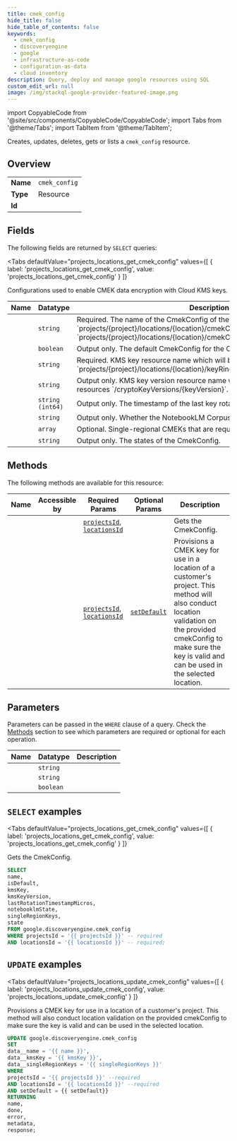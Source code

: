 ```yaml
--- 
title: cmek_config
hide_title: false
hide_table_of_contents: false
keywords:
  - cmek_config
  - discoveryengine
  - google
  - infrastructure-as-code
  - configuration-as-data
  - cloud inventory
description: Query, deploy and manage google resources using SQL
custom_edit_url: null
image: /img/stackql-google-provider-featured-image.png
---
```


import CopyableCode from '@site/src/components/CopyableCode/CopyableCode';
import Tabs from '@theme/Tabs';
import TabItem from '@theme/TabItem';

Creates, updates, deletes, gets or lists a <code>cmek_config</code> resource.

## Overview
<table><tbody>
<tr><td><b>Name</b></td><td><code>cmek_config</code></td></tr>
<tr><td><b>Type</b></td><td>Resource</td></tr>
<tr><td><b>Id</b></td><td><CopyableCode code="google.discoveryengine.cmek_config" /></td></tr>
</tbody></table>

## Fields

The following fields are returned by `SELECT` queries:

<Tabs
    defaultValue="projects_locations_get_cmek_config"
    values={[
        { label: 'projects_locations_get_cmek_config', value: 'projects_locations_get_cmek_config' }
    ]}
>
<TabItem value="projects_locations_get_cmek_config">

Configurations used to enable CMEK data encryption with Cloud KMS keys.

<table>
<thead>
    <tr>
    <th>Name</th>
    <th>Datatype</th>
    <th>Description</th>
    </tr>
</thead>
<tbody>
<tr>
    <td><CopyableCode code="name" /></td>
    <td><code>string</code></td>
    <td>Required. The name of the CmekConfig of the form `projects/&#123;project&#125;/locations/&#123;location&#125;/cmekConfig` or `projects/&#123;project&#125;/locations/&#123;location&#125;/cmekConfigs/&#123;cmek_config&#125;`.</td>
</tr>
<tr>
    <td><CopyableCode code="isDefault" /></td>
    <td><code>boolean</code></td>
    <td>Output only. The default CmekConfig for the Customer.</td>
</tr>
<tr>
    <td><CopyableCode code="kmsKey" /></td>
    <td><code>string</code></td>
    <td>Required. KMS key resource name which will be used to encrypt resources `projects/&#123;project&#125;/locations/&#123;location&#125;/keyRings/&#123;keyRing&#125;/cryptoKeys/&#123;keyId&#125;`.</td>
</tr>
<tr>
    <td><CopyableCode code="kmsKeyVersion" /></td>
    <td><code>string</code></td>
    <td>Output only. KMS key version resource name which will be used to encrypt resources `/cryptoKeyVersions/&#123;keyVersion&#125;`.</td>
</tr>
<tr>
    <td><CopyableCode code="lastRotationTimestampMicros" /></td>
    <td><code>string (int64)</code></td>
    <td>Output only. The timestamp of the last key rotation.</td>
</tr>
<tr>
    <td><CopyableCode code="notebooklmState" /></td>
    <td><code>string</code></td>
    <td>Output only. Whether the NotebookLM Corpus is ready to be used.</td>
</tr>
<tr>
    <td><CopyableCode code="singleRegionKeys" /></td>
    <td><code>array</code></td>
    <td>Optional. Single-regional CMEKs that are required for some VAIS features.</td>
</tr>
<tr>
    <td><CopyableCode code="state" /></td>
    <td><code>string</code></td>
    <td>Output only. The states of the CmekConfig.</td>
</tr>
</tbody>
</table>
</TabItem>
</Tabs>

## Methods

The following methods are available for this resource:

<table>
<thead>
    <tr>
    <th>Name</th>
    <th>Accessible by</th>
    <th>Required Params</th>
    <th>Optional Params</th>
    <th>Description</th>
    </tr>
</thead>
<tbody>
<tr>
    <td><a href="#projects_locations_get_cmek_config"><CopyableCode code="projects_locations_get_cmek_config" /></a></td>
    <td><CopyableCode code="select" /></td>
    <td><a href="#parameter-projectsId"><code>projectsId</code></a>, <a href="#parameter-locationsId"><code>locationsId</code></a></td>
    <td></td>
    <td>Gets the CmekConfig.</td>
</tr>
<tr>
    <td><a href="#projects_locations_update_cmek_config"><CopyableCode code="projects_locations_update_cmek_config" /></a></td>
    <td><CopyableCode code="update" /></td>
    <td><a href="#parameter-projectsId"><code>projectsId</code></a>, <a href="#parameter-locationsId"><code>locationsId</code></a></td>
    <td><a href="#parameter-setDefault"><code>setDefault</code></a></td>
    <td>Provisions a CMEK key for use in a location of a customer's project. This method will also conduct location validation on the provided cmekConfig to make sure the key is valid and can be used in the selected location.</td>
</tr>
</tbody>
</table>

## Parameters

Parameters can be passed in the `WHERE` clause of a query. Check the [Methods](#methods) section to see which parameters are required or optional for each operation.

<table>
<thead>
    <tr>
    <th>Name</th>
    <th>Datatype</th>
    <th>Description</th>
    </tr>
</thead>
<tbody>
<tr id="parameter-locationsId">
    <td><CopyableCode code="locationsId" /></td>
    <td><code>string</code></td>
    <td></td>
</tr>
<tr id="parameter-projectsId">
    <td><CopyableCode code="projectsId" /></td>
    <td><code>string</code></td>
    <td></td>
</tr>
<tr id="parameter-setDefault">
    <td><CopyableCode code="setDefault" /></td>
    <td><code>boolean</code></td>
    <td></td>
</tr>
</tbody>
</table>

## `SELECT` examples

<Tabs
    defaultValue="projects_locations_get_cmek_config"
    values={[
        { label: 'projects_locations_get_cmek_config', value: 'projects_locations_get_cmek_config' }
    ]}
>
<TabItem value="projects_locations_get_cmek_config">

Gets the CmekConfig.

```sql
SELECT
name,
isDefault,
kmsKey,
kmsKeyVersion,
lastRotationTimestampMicros,
notebooklmState,
singleRegionKeys,
state
FROM google.discoveryengine.cmek_config
WHERE projectsId = '{{ projectsId }}' -- required
AND locationsId = '{{ locationsId }}' -- required;
```
</TabItem>
</Tabs>


## `UPDATE` examples

<Tabs
    defaultValue="projects_locations_update_cmek_config"
    values={[
        { label: 'projects_locations_update_cmek_config', value: 'projects_locations_update_cmek_config' }
    ]}
>
<TabItem value="projects_locations_update_cmek_config">

Provisions a CMEK key for use in a location of a customer's project. This method will also conduct location validation on the provided cmekConfig to make sure the key is valid and can be used in the selected location.

```sql
UPDATE google.discoveryengine.cmek_config
SET 
data__name = '{{ name }}',
data__kmsKey = '{{ kmsKey }}',
data__singleRegionKeys = '{{ singleRegionKeys }}'
WHERE 
projectsId = '{{ projectsId }}' --required
AND locationsId = '{{ locationsId }}' --required
AND setDefault = {{ setDefault}}
RETURNING
name,
done,
error,
metadata,
response;
```
</TabItem>
</Tabs>
